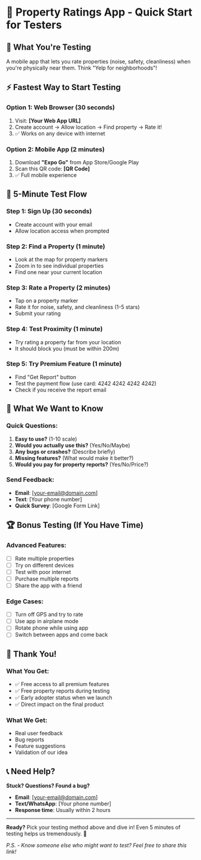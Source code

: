 # 🚀 Property Ratings App - Quick Start for Testers

## 🎯 What You're Testing
A mobile app that lets you rate properties (noise, safety, cleanliness) when you're physically near them. Think "Yelp for neighborhoods"!

## ⚡ Fastest Way to Start Testing

### **Option 1: Web Browser (30 seconds)**
1. Visit: **[Your Web App URL]** 
2. Create account → Allow location → Find property → Rate it!
3. ✅ Works on any device with internet

### **Option 2: Mobile App (2 minutes)**
1. Download **"Expo Go"** from App Store/Google Play
2. Scan this QR code: **[QR Code]**
3. ✅ Full mobile experience

## 🧪 5-Minute Test Flow

### **Step 1: Sign Up (30 seconds)**
- Create account with your email
- Allow location access when prompted

### **Step 2: Find a Property (1 minute)**
- Look at the map for property markers
- Zoom in to see individual properties
- Find one near your current location

### **Step 3: Rate a Property (2 minutes)**
- Tap on a property marker
- Rate it for noise, safety, and cleanliness (1-5 stars)
- Submit your rating

### **Step 4: Test Proximity (1 minute)**
- Try rating a property far from your location
- It should block you (must be within 200m)

### **Step 5: Try Premium Feature (1 minute)**
- Find "Get Report" button
- Test the payment flow (use card: 4242 4242 4242 4242)
- Check if you receive the report email

## 🎯 What We Want to Know

### **Quick Questions:**
1. **Easy to use?** (1-10 scale)
2. **Would you actually use this?** (Yes/No/Maybe)
3. **Any bugs or crashes?** (Describe briefly)
4. **Missing features?** (What would make it better?)
5. **Would you pay for property reports?** (Yes/No/Price?)

### **Send Feedback:**
- **Email**: [your-email@domain.com]
- **Text**: [Your phone number]
- **Quick Survey**: [Google Form Link]

## 🏆 Bonus Testing (If You Have Time)

### **Advanced Features:**
- [ ] Rate multiple properties
- [ ] Try on different devices
- [ ] Test with poor internet
- [ ] Purchase multiple reports
- [ ] Share the app with a friend

### **Edge Cases:**
- [ ] Turn off GPS and try to rate
- [ ] Use app in airplane mode
- [ ] Rotate phone while using app
- [ ] Switch between apps and come back

## 🎁 Thank You!

### **What You Get:**
- ✅ Free access to all premium features
- ✅ Free property reports during testing
- ✅ Early adopter status when we launch
- ✅ Direct impact on the final product

### **What We Get:**
- Real user feedback
- Bug reports
- Feature suggestions
- Validation of our idea

## 📞 Need Help?

**Stuck? Questions? Found a bug?**
- **Email**: [your-email@domain.com]
- **Text/WhatsApp**: [Your phone number]
- **Response time**: Usually within 2 hours

---

**Ready?** Pick your testing method above and dive in! Even 5 minutes of testing helps us tremendously. 🙏

*P.S. - Know someone else who might want to test? Feel free to share this link!*
